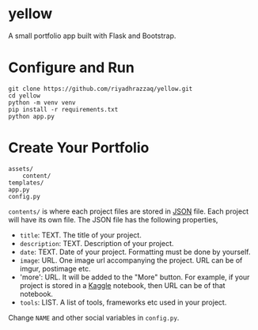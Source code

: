 # yellow
A small portfolio app built with Flask and Bootstrap.
# Configure and Run
```
git clone https://github.com/riyadhrazzaq/yellow.git
cd yellow
python -m venv venv
pip install -r requirements.txt
python app.py
```

# Create Your Portfolio
```
assets/
	content/
templates/
app.py
config.py
```
`contents/` is where each project files are stored in [JSON](http://www.json.org/example.html) file. Each project will have its own file. The JSON file has the following properties, 
* `title`: TEXT. The title of your project.
* `description`: TEXT. Description of your project.
* `date`: TEXT. Date of your project. Formatting must be done by yourself.
* `image`: URL. One image url accompanying the project. URL can be of imgur, postimage etc. 
* 'more': URL. It will be added to the "More" button. For example, if your project is stored in a [Kaggle](www.kaggle.com) notebook, then URL can be of that notebook.
* `tools`: LIST. A list of tools, frameworks etc  used in your project. 

Change `NAME` and other social variables in `config.py`. 

